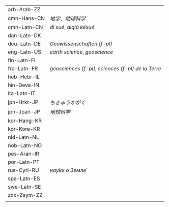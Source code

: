 | | |
|-|-|
| arb-Arab-ZZ |  |
| cmn-Hans-CN | _地学_、_地球科学_ |
| cmn-Latn-CN | _dì xué_, _dìqiú kēxué_ |
| dan-Latn-DK |  |
| deu-Latn-DE | _Geowissenschaften [f-pl]_ |
| eng-Latn-US | _earth science_, _geoscience_ |
| fin-Latn-FI |  |
| fra-Latn-FR | _géosciences [f-pl]_, _sciences [f-pl] de la Terre_ |
| heb-Hebr-IL |  |
| hin-Deva-IN |  |
| ita-Latn-IT |  |
| jpn-Hrkt-JP | _ちきゅうかがく_ |
| jpn-Jpan-JP | _地球科学_ |
| kor-Hang-KR |  |
| kor-Kore-KR |  |
| nld-Latn-NL |  |
| nob-Latn-NO |  |
| pes-Aran-IR |  |
| por-Latn-PT |  |
| rus-Cyrl-RU | _нау́ки о Земле́_ |
| spa-Latn-ES |  |
| swe-Latn-SE |  |
| zxx-Zsym-ZZ |  |
|  |  |